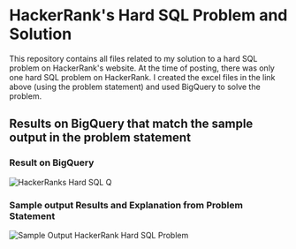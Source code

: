 # HackerRank's Hard SQL Problem and Solution
This repository contains all files related to my solution to a hard SQL problem on HackerRank's website. 
At the time of posting, there was only one hard SQL problem on HackerRank. 
I created the excel files in the link above (using the problem statement) and used BigQuery to solve the problem.  

## Results on BigQuery that match the sample output in the problem statement

### Result on BigQuery

![HackerRanks Hard SQL Q](https://user-images.githubusercontent.com/91411766/152669522-0451d1fd-62b1-4fb7-91e3-4007549330fc.JPG)

### Sample output Results and Explanation from Problem Statement

![Sample Output HackerRank Hard SQL Problem](https://user-images.githubusercontent.com/91411766/152669661-e87fbd4b-9473-4472-a700-03593fd95cb1.JPG)
